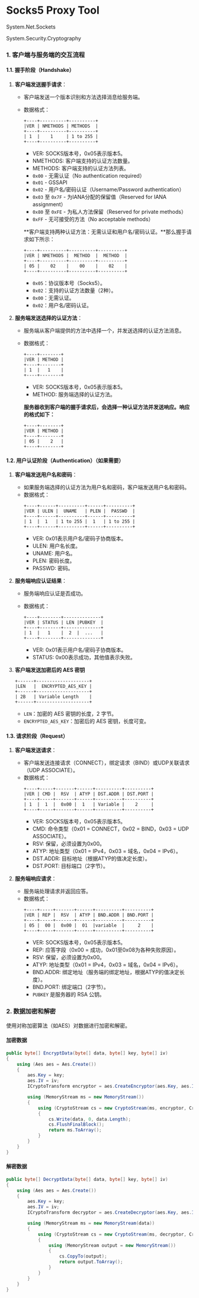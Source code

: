 # Socks5 Proxy Tool

System.Net.Sockets

System.Security.Cryptography

### 1. 客户端与服务端的交互流程

#### 1.1. 握手阶段（Handshake）

1. **客户端发送握手请求**：
   
   - 客户端发送一个版本识别和方法选择消息给服务端。
   - 数据格式：
     ```
     +----+----------+----------+
     |VER | NMETHODS | METHODS  |
     +----+----------+----------+
     | 1  |    1     | 1 to 255 |
     +----+----------+----------+
     ```
     - VER: SOCKS版本号，0x05表示版本5。
     - NMETHODS: 客户端支持的认证方法数量。
     - METHODS: 客户端支持的认证方法列表。
     - `0x00` - 无需认证（No authentication required）
     - `0x01` - GSSAPI
     - `0x02` - 用户名/密码认证（Username/Password authentication）
     - `0x03` 至 `0x7F` - 为IANA分配的保留值（Reserved for IANA assignment）
     - `0x80` 至 `0xFE` - 为私人方法保留（Reserved for private methods）
     - `0xFF` - 无可接受的方法（No acceptable methods）
     
     **客户端支持两种认证方法：无需认证和用户名/密码认证。**那么握手请求如下所示：
     
     ```
     +----+----------+----------+----------+
     |VER | NMETHODS |  METHOD  |  METHOD  |
     +----+----------+----------+----------+
     | 05 |    02    |    00    |    02    |
     +----+----------+----------+----------+
     ```
     
     - `0x05`：协议版本号（Socks5）。
     - `0x02`：支持的认证方法数量（2种）。
     - `0x00`：无需认证。
     - `0x02`：用户名/密码认证。
     
   
2. **服务端发送选择的认证方法**：
   
   - 服务端从客户端提供的方法中选择一个，并发送选择的认证方法消息。
   - 数据格式：
     ```
     +----+--------+
     |VER | METHOD |
     +----+--------+
     | 1  |   1    |
     +----+--------+
     ```
     - VER: SOCKS版本号，0x05表示版本5。
     - METHOD: 服务端选择的认证方法。

     **服务器收到客户端的握手请求后，会选择一种认证方法并发送响应。响应的格式如下：**
     
     ```
     +----+--------+
     |VER | METHOD |
     +----+--------+
     | 05 |    2   |
     +----+--------+
     ```

#### 1.2. 用户认证阶段（Authentication）（如果需要）

1. **客户端发送用户名和密码**：

   - 如果服务端选择的认证方法为用户名和密码，客户端发送用户名和密码。
   - 数据格式：
     ```
     +----+------+----------+------+----------+
     |VER | ULEN |  UNAME   | PLEN |  PASSWD  |
     +----+------+----------+------+----------+
     | 1  |  1   | 1 to 255 |  1   | 1 to 255 |
     +----+------+----------+------+----------+
     ```
     - VER: 0x01表示用户名/密码子协商版本。
     - ULEN: 用户名长度。
     - UNAME: 用户名。
     - PLEN: 密码长度。
     - PASSWD: 密码。

2. **服务端响应认证结果**：

   - 服务端响应认证是否成功。

   - 数据格式：
     ```
     +----+--------+--------------+
     |VER | STATUS | LEN |PUBKEY  |
     +----+--------+--------------+
     | 1  |   1    |  2  |  ...   |
     +----+--------+--------------+
     ```
     - VER: 0x01表示用户名/密码子协商版本。
     - STATUS: 0x00表示成功，其他值表示失败。

3. **客户端发送加密后的 AES 密钥**

   ```
   +------+--------------------+
   |LEN   |  ENCRYPTED_AES_KEY |
   +------+--------------------+
   | 2B   | Variable Length    |
   +------+--------------------+
   ```

   - `LEN`：加密的 AES 密钥的长度，2 字节。
   - `ENCRYPTED_AES_KEY`：加密后的 AES 密钥，长度可变。

#### 1.3. 请求阶段（Request）

1. **客户端发送请求**：
   
   - 客户端发送连接请求（CONNECT），绑定请求（BIND）或UDP关联请求（UDP ASSOCIATE）。
   - 数据格式：
     ```
     +----+-----+-------+------+----------+----------+
     |VER | CMD |  RSV  | ATYP | DST.ADDR | DST.PORT |
     +----+-----+-------+------+----------+----------+
     | 1  |  1  |  0x00 |  1   | Variable |    2     |
     +----+-----+-------+------+----------+----------+
     ```
     - VER: SOCKS版本号，0x05表示版本5。
     - CMD: 命令类型（0x01 = CONNECT，0x02 = BIND，0x03 = UDP ASSOCIATE）。
     - RSV: 保留，必须设置为0x00。
     - ATYP: 地址类型（0x01 = IPv4，0x03 = 域名，0x04 = IPv6）。
     - DST.ADDR: 目标地址（根据ATYP的值决定长度）。
     - DST.PORT: 目标端口（2字节）。
   
2. **服务端响应请求**：
   
   - 服务端处理请求并返回应答。
   - 数据格式：
     ```
     +----+-----+-------+------+----------+----------+
     |VER | REP |  RSV  | ATYP | BND.ADDR | BND.PORT |
     +----+-----+-------+------+----------+----------+
     | 05 |  00 |  0x00 |  01  |variable  |     2    |
     +----+-----+-------+------+----------+----------+
     
     ```
     - VER: SOCKS版本号，0x05表示版本5。
     - REP: 应答字段（0x00 = 成功，0x01至0x08为各种失败原因）。
     - RSV: 保留，必须设置为0x00。
     - ATYP: 地址类型（0x01 = IPv4，0x03 = 域名，0x04 = IPv6）。
     - BND.ADDR: 绑定地址（服务端的绑定地址，根据ATYP的值决定长度）。
     - BND.PORT: 绑定端口（2字节）。
     - `PUBKEY` 是服务器的 RSA 公钥。

### 2. 数据加密和解密

使用对称加密算法（如AES）对数据进行加密和解密。

#### 加密数据

```csharp
public byte[] EncryptData(byte[] data, byte[] key, byte[] iv)
{
    using (Aes aes = Aes.Create())
    {
        aes.Key = key;
        aes.IV = iv;
        ICryptoTransform encryptor = aes.CreateEncryptor(aes.Key, aes.IV);

        using (MemoryStream ms = new MemoryStream())
        {
            using (CryptoStream cs = new CryptoStream(ms, encryptor, CryptoStreamMode.Write))
            {
                cs.Write(data, 0, data.Length);
                cs.FlushFinalBlock();
                return ms.ToArray();
            }
        }
    }
}
```

#### 解密数据
```csharp
public byte[] DecryptData(byte[] data, byte[] key, byte[] iv)
{
    using (Aes aes = Aes.Create())
    {
        aes.Key = key;
        aes.IV = iv;
        ICryptoTransform decryptor = aes.CreateDecryptor(aes.Key, aes.IV);

        using (MemoryStream ms = new MemoryStream(data))
        {
            using (CryptoStream cs = new CryptoStream(ms, decryptor, CryptoStreamMode.Read))
            {
                using (MemoryStream output = new MemoryStream())
                {
                    cs.CopyTo(output);
                    return output.ToArray();
                }
            }
        }
    }
}
```

